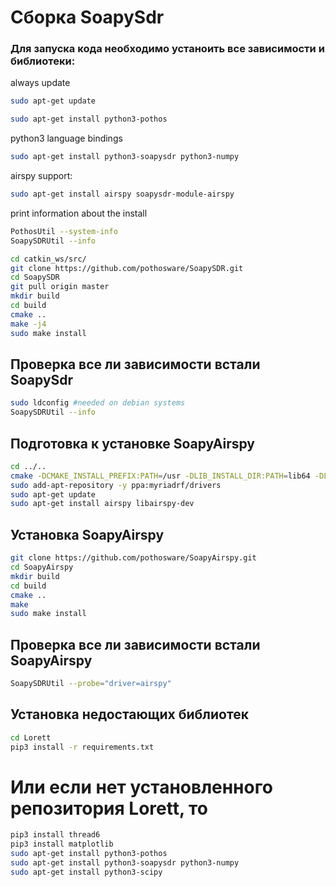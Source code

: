 # Сборка SoapySdr
### Для запуска кода необходимо устаноить все зависимости и библиотеки:
always update
```bash
sudo apt-get update
```
```bash
sudo apt-get install python3-pothos
```
python3 language bindings
```bash
sudo apt-get install python3-soapysdr python3-numpy
```
airspy support:
```bash
sudo apt-get install airspy soapysdr-module-airspy
```
print information about the install
```bash
PothosUtil --system-info
SoapySDRUtil --info
```
```bash
cd catkin_ws/src/
git clone https://github.com/pothosware/SoapySDR.git
cd SoapySDR
git pull origin master
mkdir build
cd build
cmake ..
make -j4
sudo make install
```
## Проверка все ли зависимости встали SoapySdr
```bash
sudo ldconfig #needed on debian systems
SoapySDRUtil --info
```
## Подготовка к установке SoapyAirspy
```bash
cd ../..
cmake -DCMAKE_INSTALL_PREFIX:PATH=/usr -DLIB_INSTALL_DIR:PATH=lib64 -DLIB_SUFFIX=64 -DSOAPY_SDR_ROOT=/usr ..
sudo add-apt-repository -y ppa:myriadrf/drivers
sudo apt-get update
sudo apt-get install airspy libairspy-dev
```
## Установка SoapyAirspy
```bash
git clone https://github.com/pothosware/SoapyAirspy.git
cd SoapyAirspy
mkdir build
cd build
cmake ..
make
sudo make install
```
## Проверка все ли зависимости встали SoapyAirspy
```bash
SoapySDRUtil --probe="driver=airspy"
```
## Установка недостающих библиотек
```bash
cd Lorett
pip3 install -r requirements.txt
```
# Или если нет установленного репозитория Lorett, то
```bash
pip3 install thread6
pip3 install matplotlib
sudo apt-get install python3-pothos
sudo apt-get install python3-soapysdr python3-numpy
sudo apt-get install python3-scipy
```
